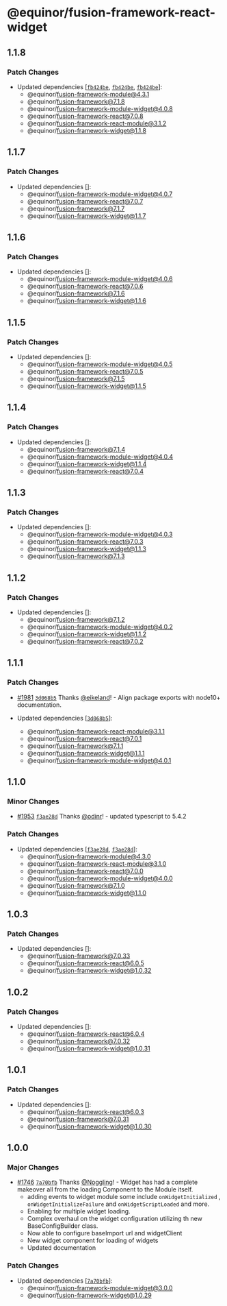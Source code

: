 # @equinor/fusion-framework-react-widget

## 1.1.8

### Patch Changes

-   Updated dependencies [[`fb424be`](https://github.com/equinor/fusion-framework/commit/fb424be24ad9349d01daef91a01c464d7b1413d2), [`fb424be`](https://github.com/equinor/fusion-framework/commit/fb424be24ad9349d01daef91a01c464d7b1413d2), [`fb424be`](https://github.com/equinor/fusion-framework/commit/fb424be24ad9349d01daef91a01c464d7b1413d2)]:
    -   @equinor/fusion-framework-module@4.3.1
    -   @equinor/fusion-framework@7.1.8
    -   @equinor/fusion-framework-module-widget@4.0.8
    -   @equinor/fusion-framework-react@7.0.8
    -   @equinor/fusion-framework-react-module@3.1.2
    -   @equinor/fusion-framework-widget@1.1.8

## 1.1.7

### Patch Changes

-   Updated dependencies []:
    -   @equinor/fusion-framework-module-widget@4.0.7
    -   @equinor/fusion-framework-react@7.0.7
    -   @equinor/fusion-framework@7.1.7
    -   @equinor/fusion-framework-widget@1.1.7

## 1.1.6

### Patch Changes

-   Updated dependencies []:
    -   @equinor/fusion-framework-module-widget@4.0.6
    -   @equinor/fusion-framework-react@7.0.6
    -   @equinor/fusion-framework@7.1.6
    -   @equinor/fusion-framework-widget@1.1.6

## 1.1.5

### Patch Changes

-   Updated dependencies []:
    -   @equinor/fusion-framework-module-widget@4.0.5
    -   @equinor/fusion-framework-react@7.0.5
    -   @equinor/fusion-framework@7.1.5
    -   @equinor/fusion-framework-widget@1.1.5

## 1.1.4

### Patch Changes

-   Updated dependencies []:
    -   @equinor/fusion-framework@7.1.4
    -   @equinor/fusion-framework-module-widget@4.0.4
    -   @equinor/fusion-framework-widget@1.1.4
    -   @equinor/fusion-framework-react@7.0.4

## 1.1.3

### Patch Changes

-   Updated dependencies []:
    -   @equinor/fusion-framework-module-widget@4.0.3
    -   @equinor/fusion-framework-react@7.0.3
    -   @equinor/fusion-framework-widget@1.1.3
    -   @equinor/fusion-framework@7.1.3

## 1.1.2

### Patch Changes

-   Updated dependencies []:
    -   @equinor/fusion-framework@7.1.2
    -   @equinor/fusion-framework-module-widget@4.0.2
    -   @equinor/fusion-framework-widget@1.1.2
    -   @equinor/fusion-framework-react@7.0.2

## 1.1.1

### Patch Changes

-   [#1981](https://github.com/equinor/fusion-framework/pull/1981) [`3d068b5`](https://github.com/equinor/fusion-framework/commit/3d068b5a7b214b62fcae5546f08830ea90f872dc) Thanks [@eikeland](https://github.com/eikeland)! - Align package exports with node10+ documentation.

-   Updated dependencies [[`3d068b5`](https://github.com/equinor/fusion-framework/commit/3d068b5a7b214b62fcae5546f08830ea90f872dc)]:
    -   @equinor/fusion-framework-react-module@3.1.1
    -   @equinor/fusion-framework-react@7.0.1
    -   @equinor/fusion-framework@7.1.1
    -   @equinor/fusion-framework-widget@1.1.1
    -   @equinor/fusion-framework-module-widget@4.0.1

## 1.1.0

### Minor Changes

-   [#1953](https://github.com/equinor/fusion-framework/pull/1953) [`f3ae28d`](https://github.com/equinor/fusion-framework/commit/f3ae28dc6d1d5043605e07e2cd2e83ae799cd904) Thanks [@odinr](https://github.com/odinr)! - updated typescript to 5.4.2

### Patch Changes

-   Updated dependencies [[`f3ae28d`](https://github.com/equinor/fusion-framework/commit/f3ae28dc6d1d5043605e07e2cd2e83ae799cd904), [`f3ae28d`](https://github.com/equinor/fusion-framework/commit/f3ae28dc6d1d5043605e07e2cd2e83ae799cd904)]:
    -   @equinor/fusion-framework-module@4.3.0
    -   @equinor/fusion-framework-react-module@3.1.0
    -   @equinor/fusion-framework-react@7.0.0
    -   @equinor/fusion-framework-module-widget@4.0.0
    -   @equinor/fusion-framework@7.1.0
    -   @equinor/fusion-framework-widget@1.1.0

## 1.0.3

### Patch Changes

-   Updated dependencies []:
    -   @equinor/fusion-framework@7.0.33
    -   @equinor/fusion-framework-react@6.0.5
    -   @equinor/fusion-framework-widget@1.0.32

## 1.0.2

### Patch Changes

-   Updated dependencies []:
    -   @equinor/fusion-framework-react@6.0.4
    -   @equinor/fusion-framework@7.0.32
    -   @equinor/fusion-framework-widget@1.0.31

## 1.0.1

### Patch Changes

-   Updated dependencies []:
    -   @equinor/fusion-framework-react@6.0.3
    -   @equinor/fusion-framework@7.0.31
    -   @equinor/fusion-framework-widget@1.0.30

## 1.0.0

### Major Changes

-   [#1746](https://github.com/equinor/fusion-framework/pull/1746) [`7a70bfb`](https://github.com/equinor/fusion-framework/commit/7a70bfb6674c5cf8624ce090e318239a41c8fb86) Thanks [@Noggling](https://github.com/Noggling)! - Widget has had a complete makeover all from the loading Component to the Module itself.
    -   adding events to widget module some include `onWidgetInitialized` , `onWidgetInitializeFailure` and `onWidgetScriptLoaded` and more.
    -   Enabling for multiple widget loading.
    -   Complex overhaul on the widget configuration utilizing th new BaseConfigBuilder class.
    -   Now able to configure baseImport url and widgetClient
    -   New widget component for loading of widgets
    -   Updated documentation

### Patch Changes

-   Updated dependencies [[`7a70bfb`](https://github.com/equinor/fusion-framework/commit/7a70bfb6674c5cf8624ce090e318239a41c8fb86)]:
    -   @equinor/fusion-framework-module-widget@3.0.0
    -   @equinor/fusion-framework-widget@1.0.29

